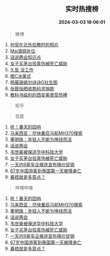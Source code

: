 <div align="center"><h2>实时热搜榜</h2><h4>2024-03-03 18:06:01</h4></div>

> 微博  

1. [何炅在北外任教时的照片](https://s.weibo.com/weibo?q=%23%E4%BD%95%E7%82%85%E5%9C%A8%E5%8C%97%E5%A4%96%E4%BB%BB%E6%95%99%E6%97%B6%E7%9A%84%E7%85%A7%E7%89%87%23&t=31&band_rank=1&Refer=top)<br />
2. [Mai浪姐补位](https://s.weibo.com/weibo?q=%23Mai%E6%B5%AA%E5%A7%90%E8%A1%A5%E4%BD%8D%23&t=31&band_rank=2&Refer=top)<br />
3. [话说两会知识点](https://s.weibo.com/weibo?q=%23%E8%AF%9D%E8%AF%B4%E4%B8%A4%E4%BC%9A%E7%9F%A5%E8%AF%86%E7%82%B9%23&t=31&band_rank=3&Refer=top)<br />
4. [女子买茅台验真伪被死亡威胁](https://s.weibo.com/weibo?q=%23%E5%A5%B3%E5%AD%90%E4%B9%B0%E8%8C%85%E5%8F%B0%E9%AA%8C%E7%9C%9F%E4%BC%AA%E8%A2%AB%E6%AD%BB%E4%BA%A1%E5%A8%81%E8%83%81%23&t=31&band_rank=4&Refer=top)<br />
5. [久哲 没工作](https://s.weibo.com/weibo?q=%E4%B9%85%E5%93%B2%20%E6%B2%A1%E5%B7%A5%E4%BD%9C&t=31&band_rank=5&Refer=top)<br />
6. [橙C冰美式](https://s.weibo.com/weibo?q=%E6%A9%99C%E5%86%B0%E7%BE%8E%E5%BC%8F&t=31&band_rank=6&Refer=top)<br />
7. [杨幂唐嫣刘诗诗G社生图](https://s.weibo.com/weibo?q=%23%E6%9D%A8%E5%B9%82%E5%94%90%E5%AB%A3%E5%88%98%E8%AF%97%E8%AF%97G%E7%A4%BE%E7%94%9F%E5%9B%BE%23&t=31&band_rank=7&Refer=top)<br />
8. [张致恒晒收款码求捐款](https://s.weibo.com/weibo?q=%E5%BC%A0%E8%87%B4%E6%81%92%E6%99%92%E6%94%B6%E6%AC%BE%E7%A0%81%E6%B1%82%E6%8D%90%E6%AC%BE&t=31&band_rank=8&Refer=top)<br />
9. [教科书级别的西安美景受热捧](https://s.weibo.com/weibo?q=%23%E6%95%99%E7%A7%91%E4%B9%A6%E7%BA%A7%E5%88%AB%E7%9A%84%E8%A5%BF%E5%AE%89%E7%BE%8E%E6%99%AF%E5%8F%97%E7%83%AD%E6%8D%A7%23&t=31&band_rank=9&Refer=top)<br />

> 知乎  


> 百度  

1. [听！春天的回响](https://www.baidu.com/s?wd=%E5%90%AC%EF%BC%81%E6%98%A5%E5%A4%A9%E7%9A%84%E5%9B%9E%E5%93%8D&sa=fyb_news&rsv_dl=fyb_news)<br />
2. [马来西亚：尽快重启马航MH370搜索](https://www.baidu.com/s?wd=%E9%A9%AC%E6%9D%A5%E8%A5%BF%E4%BA%9A%EF%BC%9A%E5%B0%BD%E5%BF%AB%E9%87%8D%E5%90%AF%E9%A9%AC%E8%88%AAMH370%E6%90%9C%E7%B4%A2&sa=fyb_news&rsv_dl=fyb_news)<br />
3. [董明珠：年轻人不能为挣钱而活](https://www.baidu.com/s?wd=%E8%91%A3%E6%98%8E%E7%8F%A0%EF%BC%9A%E5%B9%B4%E8%BD%BB%E4%BA%BA%E4%B8%8D%E8%83%BD%E4%B8%BA%E6%8C%A3%E9%92%B1%E8%80%8C%E6%B4%BB&sa=fyb_news&rsv_dl=fyb_news)<br />
4. [话说两会](https://www.baidu.com/s?wd=%E8%AF%9D%E8%AF%B4%E4%B8%A4%E4%BC%9A&sa=fyb_news&rsv_dl=fyb_news)<br />
5. [韦世豪被保送华中科技大学](https://www.baidu.com/s?wd=%E9%9F%A6%E4%B8%96%E8%B1%AA%E8%A2%AB%E4%BF%9D%E9%80%81%E5%8D%8E%E4%B8%AD%E7%A7%91%E6%8A%80%E5%A4%A7%E5%AD%A6&sa=fyb_news&rsv_dl=fyb_news)<br />
6. [女子买茅台验真伪被死亡威胁](https://www.baidu.com/s?wd=%E5%A5%B3%E5%AD%90%E4%B9%B0%E8%8C%85%E5%8F%B0%E9%AA%8C%E7%9C%9F%E4%BC%AA%E8%A2%AB%E6%AD%BB%E4%BA%A1%E5%A8%81%E8%83%81&sa=fyb_news&rsv_dl=fyb_news)<br />
7. [一天内9家车企接连宣布降价促销](https://www.baidu.com/s?wd=%E4%B8%80%E5%A4%A9%E5%86%859%E5%AE%B6%E8%BD%A6%E4%BC%81%E6%8E%A5%E8%BF%9E%E5%AE%A3%E5%B8%83%E9%99%8D%E4%BB%B7%E4%BF%83%E9%94%80&sa=fyb_news&rsv_dl=fyb_news)<br />
8. [67岁中国游客到泰国第一天被撞身亡](https://www.baidu.com/s?wd=67%E5%B2%81%E4%B8%AD%E5%9B%BD%E6%B8%B8%E5%AE%A2%E5%88%B0%E6%B3%B0%E5%9B%BD%E7%AC%AC%E4%B8%80%E5%A4%A9%E8%A2%AB%E6%92%9E%E8%BA%AB%E4%BA%A1&sa=fyb_news&rsv_dl=fyb_news)<br />
9. [春捂就是多穿点？](https://www.baidu.com/s?wd=%E6%98%A5%E6%8D%82%E5%B0%B1%E6%98%AF%E5%A4%9A%E7%A9%BF%E7%82%B9%EF%BC%9F&sa=fyb_news&rsv_dl=fyb_news)<br />

> 哔哩哔哩  

1. [听！春天的回响](https://www.baidu.com/s?wd=%E5%90%AC%EF%BC%81%E6%98%A5%E5%A4%A9%E7%9A%84%E5%9B%9E%E5%93%8D&sa=fyb_news&rsv_dl=fyb_news)<br />
2. [马来西亚：尽快重启马航MH370搜索](https://www.baidu.com/s?wd=%E9%A9%AC%E6%9D%A5%E8%A5%BF%E4%BA%9A%EF%BC%9A%E5%B0%BD%E5%BF%AB%E9%87%8D%E5%90%AF%E9%A9%AC%E8%88%AAMH370%E6%90%9C%E7%B4%A2&sa=fyb_news&rsv_dl=fyb_news)<br />
3. [董明珠：年轻人不能为挣钱而活](https://www.baidu.com/s?wd=%E8%91%A3%E6%98%8E%E7%8F%A0%EF%BC%9A%E5%B9%B4%E8%BD%BB%E4%BA%BA%E4%B8%8D%E8%83%BD%E4%B8%BA%E6%8C%A3%E9%92%B1%E8%80%8C%E6%B4%BB&sa=fyb_news&rsv_dl=fyb_news)<br />
4. [话说两会](https://www.baidu.com/s?wd=%E8%AF%9D%E8%AF%B4%E4%B8%A4%E4%BC%9A&sa=fyb_news&rsv_dl=fyb_news)<br />
5. [韦世豪被保送华中科技大学](https://www.baidu.com/s?wd=%E9%9F%A6%E4%B8%96%E8%B1%AA%E8%A2%AB%E4%BF%9D%E9%80%81%E5%8D%8E%E4%B8%AD%E7%A7%91%E6%8A%80%E5%A4%A7%E5%AD%A6&sa=fyb_news&rsv_dl=fyb_news)<br />
6. [女子买茅台验真伪被死亡威胁](https://www.baidu.com/s?wd=%E5%A5%B3%E5%AD%90%E4%B9%B0%E8%8C%85%E5%8F%B0%E9%AA%8C%E7%9C%9F%E4%BC%AA%E8%A2%AB%E6%AD%BB%E4%BA%A1%E5%A8%81%E8%83%81&sa=fyb_news&rsv_dl=fyb_news)<br />
7. [一天内9家车企接连宣布降价促销](https://www.baidu.com/s?wd=%E4%B8%80%E5%A4%A9%E5%86%859%E5%AE%B6%E8%BD%A6%E4%BC%81%E6%8E%A5%E8%BF%9E%E5%AE%A3%E5%B8%83%E9%99%8D%E4%BB%B7%E4%BF%83%E9%94%80&sa=fyb_news&rsv_dl=fyb_news)<br />
8. [67岁中国游客到泰国第一天被撞身亡](https://www.baidu.com/s?wd=67%E5%B2%81%E4%B8%AD%E5%9B%BD%E6%B8%B8%E5%AE%A2%E5%88%B0%E6%B3%B0%E5%9B%BD%E7%AC%AC%E4%B8%80%E5%A4%A9%E8%A2%AB%E6%92%9E%E8%BA%AB%E4%BA%A1&sa=fyb_news&rsv_dl=fyb_news)<br />
9. [春捂就是多穿点？](https://www.baidu.com/s?wd=%E6%98%A5%E6%8D%82%E5%B0%B1%E6%98%AF%E5%A4%9A%E7%A9%BF%E7%82%B9%EF%BC%9F&sa=fyb_news&rsv_dl=fyb_news)<br />
